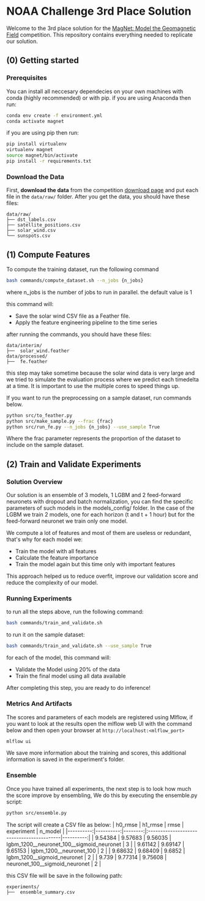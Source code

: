# NOAA Challenge 3rd Place Solution

Welcome to the 3rd place solution for the [MagNet: Model the Geomagnetic Field](https://www.drivendata.org/competitions/73/noaa-magnetic-forecasting/) competition.
This repository contains everything needed to replicate our solution.

## (0) Getting started

### Prerequisites

You can install all neccesary dependecies on your own machines with conda (highly recommended) or with pip.
if you are using Anaconda then run:

```bash
conda env create -f environment.yml
conda activate magnet
```

if you are using pip then run:

```bash
pip install virtualenv
virtualenv magnet
source magnet/bin/activate
pip install -r requirements.txt
```

### Download the Data

First, **download the data** from the competition [download page](https://www.drivendata.org/competitions/73/noaa-magnetic-forecasting/data/)
and put each file in the `data/raw/` folder. After you get the data, you should have
these files:

```text
data/raw/
├── dst_labels.csv
├── satellite_positions.csv
├── solar_wind.csv
└── sunspots.csv
```

## (1) Compute Features

To compute the training dataset, run the following command

```bash
bash commands/compute_dataset.sh --n_jobs {n_jobs}
```

where n_jobs is the number of jobs to run in parallel. the default value is 1

this command will:

- Save the solar wind CSV file as a Feather file.
- Apply the feature engineering pipeline to the time series

after running the commands, you should have these files:

```text
data/interim/
├──  solar_wind.feather
data/processed/
├──  fe.feather
```

this step may take sometime because the solar wind data is very large and we tried to simulate the evaluation process where we predict each timedelta at a time. It is important to use the multiple cores to speed things up.

If you want to run the preprocessing on a sample dataset, run commands below.

```bash
python src/to_feather.py
python src/make_sample.py --frac {frac}
python src/run_fe.py --n_jobs {n_jobs} --use_sample True
```

Where the frac parameter represents the proportion of the dataset to include on the sample dataset.

## (2) Train and Validate Experiments

### Solution Overview

Our solution is an ensemble of 3 models, 1 LGBM and 2 feed-forward neuronets with dropout and batch normalization, you can find the specific parameters of such models in the models_config/ folder. In the case of the LGBM we train 2 models, one for each horizon (t and t + 1 hour) but for the feed-forward neuronet we train only one model.

We compute a lot of features and most of them are useless or redundant, that's why for each model we:

- Train the model with all features
- Calculate the feature importance
- Train the model again but this time only with important features

This approach helped us to reduce overfit, improve our validation score and reduce the complexity of our model.

### Running Experiments

to run all the steps above, run the following command:

```bash
bash commands/train_and_validate.sh
```

to run it on the sample dataset:

```bash
bash commands/train_and_validate.sh --use_sample True
```

for each of the model, this command will:

- Validate the Model using 20% of the data
- Train the final model using all data available

After completing this step, you are ready to do inference!

### Metrics And Artifacts

The scores and parameters of each models are registered using Mlflow, if you want to look at the results open the mlflow web UI with the command below and then open your browser at `http://localhost:<mlflow_port>`

```bash
mlflow ui
```

We save more information about the training and scores, this additional information is saved in the experiment's folder.

### Ensemble

Once you have trained all experiments, the next step is to look how much the score improve by ensembling, We do this by executing the ensemble.py script:

```bash
python src/ensemble.py
```

The script will create a CSV file as below:
|   h0_rmse |   h1_rmse |    rmse | experiment                                |   n_model |
 |----------:|----------:|--------:|:------------------------------------------|----------:|
 |   9.54384 |   9.57683 | 9.56035 | lgbm_1200__neuronet_100__sigmoid_neuronet |         3 |
 |   9.61142 |   9.69147 | 9.65153 | lgbm_1200__neuronet_100                   |         2 |
 |   9.68632 |   9.68409 | 9.6852  | lgbm_1200__sigmoid_neuronet               |         2 |
 |   9.739   |   9.77314 | 9.75608 | neuronet_100__sigmoid_neuronet            |         2 |

this CSV file will be save in the following path:

```text
experiments/
├──  ensemble_summary.csv
```
